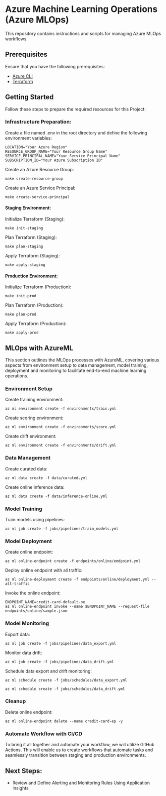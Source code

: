 # Azure Machine Learning Operations (Azure MLOps)

This repository contains instructions and scripts for managing Azure MLOps workflows.
## Prerequisites

Ensure that you have the following prerequisites:

- [Azure CLI](https://docs.microsoft.com/en-us/cli/azure/install-azure-cli)
- [Terraform](https://learn.hashicorp.com/tutorials/terraform/install-cli)
## Getting Started

Follow these steps to prepare the required resources for this Project:

### Infrastructure Preparation:
Create a file named .env in the root directory and define the following environment variables:

```shell
LOCATION="Your Azure Region"
RESOURCE_GROUP_NAME="Your Resource Group Name"
SERVICE_PRINCIPAL_NAME="Your Service Principal Name"
SUBSCRIPTION_ID="Your Azure Subscription ID"
```

Create an Azure Resource Group:
 ```
make create-resource-group
 ```

Create an Azure Service Principal:
 ```
make create-service-principal
 ```
#### Staging Environment:
Initialize Terraform (Staging):
 ```
make init-staging
 ```
Plan Terraform (Staging):
 ```
make plan-staging
 ```
Apply Terraform (Staging):
 ```
make apply-staging
 ```
#### Production Environment:
Initialize Terraform (Production):
 ```
make init-prod
 ```
Plan Terraform (Production):
 ```
make plan-prod
 ```
Apply Terraform (Production):
 ```
make apply-prod
 ```
## MLOps with AzureML
This section outlines the MLOps processes with AzureML, covering various aspects from environment setup to data management,
model training, deployment and monitoring to facilitate end-to-end machine learning operations.

### Environment Setup

Create training environment:
 ```
az ml environment create -f environments/train.yml
 ```

Create scoring environment:
 ```
az ml environment create -f environments/score.yml
 ```

Create drift environment:
 ```
az ml environment create -f environments/drift.yml
 ```

### Data Management

Create curated data:
 ```
az ml data create -f data/curated.yml
 ```
Create online inference data:
 ```
az ml data create -f data/inference-online.yml
 ```
### Model Training

Train models using pipelines:
 ```
az ml job create -f jobs/pipelines/train_models.yml
 ```

### Model Deployment

Create online endpoint:
 ```
az ml online-endpoint create -f endpoints/online/endpoint.yml
 ```
Deploy online endpoint with all traffic:
 ```
 az ml online-deployment create -f endpoints/online/deployment.yml --all-traffic
 ```

Invoke the online endpoint:
 ```
 ENDPOINT_NAME=credit-card-default-oe
 az ml online-endpoint invoke --name $ENDPOINT_NAME --request-file endpoints/online/sample.json
 ```

### Model Monitoring

Export data:
 ```
az ml job create -f jobs/pipelines/data_export.yml
 ```
Monitor data drift:
 ```
az ml job create -f jobs/pipelines/data_drift.yml
 ```
Schedule data export and drift monitoring:
 ```
 az ml schedule create -f jobs/schedules/data_export.yml
 ```
 ```
 az ml schedule create -f jobs/schedules/data_drift.yml
 ```
 ### Cleanup
Delete online endpoint:
 ```
 az ml online-endpoint delete --name credit-card-ep -y
 ```
 
### Automate Workflow with CI/CD
To bring it all together and automate your workflow, we will utilize GitHub Actions. This will enable us to create workflows that automate tasks and seamlessly transition between staging and production environments.

## Next Steps:
- Review and Define Alerting and Monitoring Rules Using Application Insights